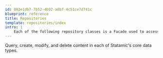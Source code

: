```yaml
---
id: 082e1db7-7b52-4b92-a8bf-4c51ce7d741c
blueprint: reference
title: Repositories
template: repositories/index
intro: |
    Each of the following repository classes is a Facade used to access content in each of Statamic's core data types and query, create, modify, and delete content.
---
```

Query, create, modify, and delete content in each of Statamic's core data types.
